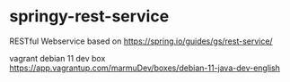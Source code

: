 # springy-rest-service

RESTful Webservice based on https://spring.io/guides/gs/rest-service/

vagrant debian 11 dev box
https://app.vagrantup.com/marmuDev/boxes/debian-11-java-dev-english
